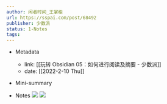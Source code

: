 ```yaml
---
author: 闲者时间_王掌柜
url: https://sspai.com/post/68492
publisher: 少数派
status: 1-Notes
tags: 
---
```

- Metadata
	- link: [[玩转 Obsidian 05：如何进行阅读及摘要 - 少数派]]
	- date: [[2022-2-10 Thu]]
- Mini-summary

- Notes
![](https://cdn.sspai.com/2021/08/27/9ac3e8c65f82bd02c306b6d87cd42a49.png)
![](https://cdn.sspai.com/2021/08/27/7acdcd672ea99a0623133b4fa72cc6d5.png?imageView2/2/w/1120/q/40/interlace/1/ignore-error/1)